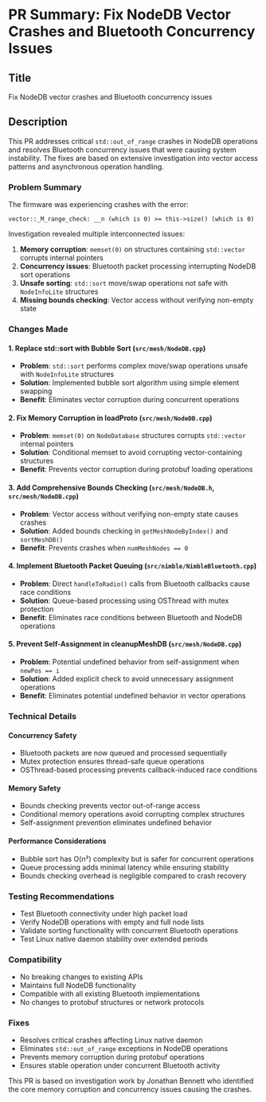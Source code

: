 # PR Summary: Fix NodeDB Vector Crashes and Bluetooth Concurrency Issues

## Title

Fix NodeDB vector crashes and Bluetooth concurrency issues

## Description

This PR addresses critical `std::out_of_range` crashes in NodeDB operations and resolves Bluetooth concurrency issues that were causing system instability. The fixes are based on extensive investigation into vector access patterns and asynchronous operation handling.

### Problem Summary

The firmware was experiencing crashes with the error:

```
vector::_M_range_check: __n (which is 0) >= this->size() (which is 0)
```

Investigation revealed multiple interconnected issues:

1. **Memory corruption**: `memset(0)` on structures containing `std::vector` corrupts internal pointers
2. **Concurrency issues**: Bluetooth packet processing interrupting NodeDB sort operations
3. **Unsafe sorting**: `std::sort` move/swap operations not safe with `NodeInfoLite` structures
4. **Missing bounds checking**: Vector access without verifying non-empty state

### Changes Made

#### 1. Replace std::sort with Bubble Sort (`src/mesh/NodeDB.cpp`)

- **Problem**: `std::sort` performs complex move/swap operations unsafe with `NodeInfoLite` structures
- **Solution**: Implemented bubble sort algorithm using simple element swapping
- **Benefit**: Eliminates vector corruption during concurrent operations

#### 2. Fix Memory Corruption in loadProto (`src/mesh/NodeDB.cpp`)

- **Problem**: `memset(0)` on `NodeDatabase` structures corrupts `std::vector` internal pointers
- **Solution**: Conditional memset to avoid corrupting vector-containing structures
- **Benefit**: Prevents vector corruption during protobuf loading operations

#### 3. Add Comprehensive Bounds Checking (`src/mesh/NodeDB.h`, `src/mesh/NodeDB.cpp`)

- **Problem**: Vector access without verifying non-empty state causes crashes
- **Solution**: Added bounds checking in `getMeshNodeByIndex()` and `sortMeshDB()`
- **Benefit**: Prevents crashes when `numMeshNodes == 0`

#### 4. Implement Bluetooth Packet Queuing (`src/nimble/NimbleBluetooth.cpp`)

- **Problem**: Direct `handleToRadio()` calls from Bluetooth callbacks cause race conditions
- **Solution**: Queue-based processing using OSThread with mutex protection
- **Benefit**: Eliminates race conditions between Bluetooth and NodeDB operations

#### 5. Prevent Self-Assignment in cleanupMeshDB (`src/mesh/NodeDB.cpp`)

- **Problem**: Potential undefined behavior from self-assignment when `newPos == i`
- **Solution**: Added explicit check to avoid unnecessary assignment operations
- **Benefit**: Eliminates potential undefined behavior in vector operations

### Technical Details

#### Concurrency Safety

- Bluetooth packets are now queued and processed sequentially
- Mutex protection ensures thread-safe queue operations
- OSThread-based processing prevents callback-induced race conditions

#### Memory Safety

- Bounds checking prevents vector out-of-range access
- Conditional memory operations avoid corrupting complex structures
- Self-assignment prevention eliminates undefined behavior

#### Performance Considerations

- Bubble sort has O(n²) complexity but is safer for concurrent operations
- Queue processing adds minimal latency while ensuring stability
- Bounds checking overhead is negligible compared to crash recovery

### Testing Recommendations

- Test Bluetooth connectivity under high packet load
- Verify NodeDB operations with empty and full node lists
- Validate sorting functionality with concurrent Bluetooth operations
- Test Linux native daemon stability over extended periods

### Compatibility

- No breaking changes to existing APIs
- Maintains full NodeDB functionality
- Compatible with all existing Bluetooth implementations
- No changes to protobuf structures or network protocols

### Fixes

- Resolves critical crashes affecting Linux native daemon
- Eliminates `std::out_of_range` exceptions in NodeDB operations
- Prevents memory corruption during protobuf operations
- Ensures stable operation under concurrent Bluetooth activity

This PR is based on investigation work by Jonathan Bennett who identified the core memory corruption and concurrency issues causing the crashes.
